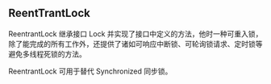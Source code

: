## ReentTrantLock
ReentrantLock 继承接口 Lock 并实现了接口中定义的方法，他时一种可重入锁，除了能完成的所有工作外，还提供了诸如可响应中断锁、可轮询锁请求、定时锁等避免多线程死锁的方法。

ReentrantLock 可用于替代 Synchronized 同步锁。